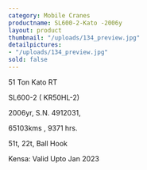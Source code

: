 ```yaml
---
category: Mobile Cranes
productname: SL600-2-Kato -2006y
layout: product
thumbnail: "/uploads/134_preview.jpg"
detailpictures:
- "/uploads/134_preview.jpg"
sold: false
---
```


51 Ton Kato RT

SL600-2 ( KR50HL-2)&nbsp;

2006yr, S.N. 4912031,&nbsp;

65103kms , 9371&nbsp;hrs.

51t, 22t,&nbsp;Ball Hook

Kensa: Valid Upto Jan 2023



